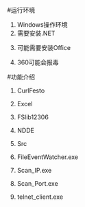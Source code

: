 #运行环境
1. Windows操作环境
2. 需要安装.NET</p>
3. 可能需要安装Office</P>
4. 360可能会报毒</P>

#功能介绍
1. CurlFesto</P>
2. Excel</P>
3. FSlib12306</P>
4. NDDE</P>
5. Src</P>
6. FileEventWatcher.exe</P>
7. Scan_IP.exe</P>
8. Scan_Port.exe</P>
9. telnet_client.exe</P>











